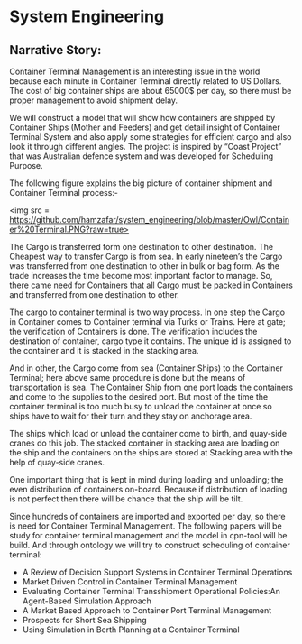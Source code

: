 # System Engineering

## Narrative Story:
Container Terminal Management is an interesting issue in the world because each minute in Container Terminal directly related to US Dollars. The cost of big container ships are about 65000$ per day, so there must be proper management to avoid shipment delay.

We will construct a model that will show how containers are shipped by Container Ships (Mother and Feeders) and get detail insight of Container Terminal System and also apply some strategies for efficient cargo and also look it through different angles. The project is inspired by “Coast Project” that was Australian defence system and was developed for Scheduling Purpose.

The following figure explains the big picture of container shipment and Container Terminal process:-

<img src = https://github.com/hamzafar/system_engineering/blob/master/Owl/Container%20Terminal.PNG?raw=true>

The Cargo is transferred form one destination to other destination. The Cheapest way to transfer Cargo is from sea. In early nineteen’s the Cargo was transferred from one destination to other in bulk or bag form. As the trade increases the time become most important factor to manage. So, there came need for Containers that all Cargo must be packed in Containers and transferred from one destination to other.

The cargo to container terminal is two way process. In one step the Cargo in Container comes to Container terminal via Turks or Trains. Here at gate; the verification of Containers is done. The verification includes the destination of container, cargo type it contains. The unique id is assigned to the container and it is stacked in the stacking area.

And in other, the Cargo come from sea (Container Ships) to the Container Terminal; here above same procedure is done but the means of transportation is sea. The Container Ship from one port loads the containers and come to the supplies to the desired port. But most of the time the container terminal is too much busy to unload the container at once so ships have to wait for their turn and they stay on anchorage area.

The ships which load or unload the container come to birth, and quay-side cranes do this job. The stacked container in stacking area are loading on the ship and the containers on the ships are stored at Stacking area with the help of quay-side cranes.

One important thing that is kept in mind during loading and unloading; the even distribution of containers on-board. Because if distribution of loading is not perfect then there will be chance that the ship will be tilt.

Since hundreds of containers are imported and exported per day, so there is need for Container Terminal Management. The following papers will be study for container terminal management and the model in cpn-tool will be build. And through ontology we will try to construct scheduling of container terminal:
- A Review of Decision Support Systems in Container Terminal Operations
- Market Driven Control in Container Terminal Management
- Evaluating Container Terminal Transshipment Operational Policies:An Agent-Based Simulation Approach
- A Market Based Approach to Container Port Terminal Management
- Prospects for Short Sea Shipping
- Using Simulation in Berth Planning at a Container Terminal
